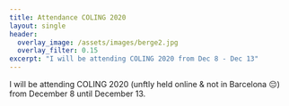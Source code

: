 ```yaml
---
title: Attendance COLING 2020
layout: single
header:
  overlay_image: /assets/images/berge2.jpg
  overlay_filter: 0.15
excerpt: "I will be attending COLING 2020 from Dec 8 - Dec 13"
---
```


I will be attending COLING 2020 (unftly held online & not in Barcelona :pensive:) from December 8 until December 13.
